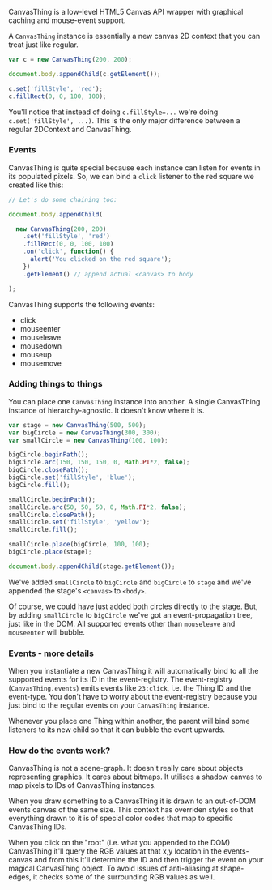 CanvasThing is a low-level HTML5 Canvas API wrapper with graphical caching and mouse-event support.

A `CanvasThing` instance is essentially a new canvas 2D context that you can treat just like regular. 

```javascript
var c = new CanvasThing(200, 200);

document.body.appendChild(c.getElement());

c.set('fillStyle', 'red');
c.fillRect(0, 0, 100, 100);
```

You'll notice that instead of doing `c.fillStyle=...` we're doing `c.set('fillStyle', ...)`. This is the only major difference between a regular 2DContext and CanvasThing.

### Events

CanvasThing is quite special because each instance can listen for events in its populated pixels. So, we can bind a `click` listener to the red square we created like this:

```javascript
// Let's do some chaining too:

document.body.appendChild(

  new CanvasThing(200, 200)
    .set('fillStyle', 'red')
    .fillRect(0, 0, 100, 100)
    .on('click', function() {
      alert('You clicked on the red square');
    })
    .getElement() // append actual <canvas> to body

);
```

CanvasThing supports the following events:

 * click
 * mouseenter
 * mouseleave
 * mousedown
 * mouseup
 * mousemove

### Adding things to things

You can place one `CanvasThing` instance into another. A single CanvasThing instance of hierarchy-agnostic. It doesn't know where it is.

```javascript
var stage = new CanvasThing(500, 500);
var bigCircle = new CanvasThing(300, 300);
var smallCircle = new CanvasThing(100, 100);

bigCircle.beginPath();
bigCircle.arc(150, 150, 150, 0, Math.PI*2, false);
bigCircle.closePath();
bigCircle.set('fillStyle', 'blue');
bigCircle.fill();

smallCircle.beginPath();
smallCircle.arc(50, 50, 50, 0, Math.PI*2, false);
smallCircle.closePath();
smallCircle.set('fillStyle', 'yellow');
smallCircle.fill();

smallCircle.place(bigCircle, 100, 100);
bigCircle.place(stage);

document.body.appendChild(stage.getElement());
```

We've added `smallCircle` to `bigCircle` and `bigCircle` to `stage` and we've appended the stage's `<canvas>` to `<body>`.

Of course, we could have just added both circles directly to the stage. But, by adding `smallCircle` to `bigCircle` we've got an event-propagation tree, just like in the DOM. All supported events other than `mouseleave` and `mouseenter` will bubble.

### Events - more details

When you instantiate a new CanvasThing it will automatically bind to all the supported events for its ID in the event-registry. The event-registry (`CanvasThing.events`) emits events like `23:click`, i.e. the Thing ID and the event-type. You don't have to worry about the event-registry because you just bind to the regular events on your `CanvasThing` instance.

Whenever you place one Thing within another, the parent will bind some listeners to its new child so that it can bubble the event upwards.

### How do the events work?

CanvasThing is not a scene-graph. It doesn't really care about objects representing graphics. It cares about bitmaps. It utilises a shadow canvas to map pixels to IDs of CanvasThing instances.

When you draw something to a CanvasThing it is drawn to an out-of-DOM events canvas of the same size. This context has overriden styles so that everything drawn to it is of special color codes that map to specific CanvasThing IDs. 

When you click on the "root" (i.e. what you appended to the DOM) CanvasThing it'll query the RGB values at that x,y location in the events-canvas and from this it'll determine the ID and then trigger the event on your magical CanvasThing object. To avoid issues of anti-aliasing at shape-edges, it checks some of the surrounding RGB values as well. 








